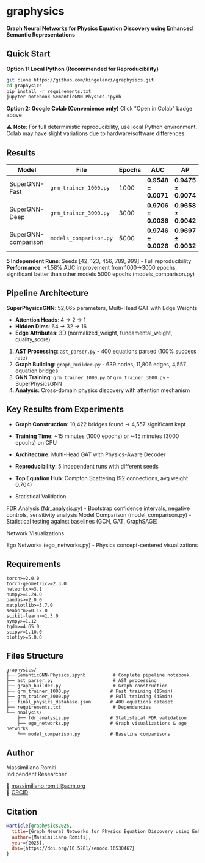 # graphysics

**Graph Neural Networks for Physics Equation Discovery using Enhanced Semantic Representations**

## Quick Start

**Option 1: Local Python (Recommended for Reproducibility)**
```bash
git clone https://github.com/kingelanci/graphysics.git
cd graphysics
pip install -r requirements.txt
jupyter notebook SemanticGNN-Physics.ipynb
```

**Option 2: Google Colab (Convenience only)**
Click "Open in Colab" badge above

⚠️ **Note**: For full deterministic reproducibility, use local Python environment. Colab may have slight variations due to hardware/software differences.

## Results

| Model | File | Epochs | AUC | AP |
|-------|------|--------|-----|-----|
| SuperGNN-Fast       | `grm_trainer_1000.py`  | 1000 | **0.9548 ± 0.0071** | **0.9475 ± 0.0074** |
| SuperGNN-Deep       | `grm_trainer_3000.py`  | 3000 | **0.9706 ± 0.0036** | **0.9658 ± 0.0042** |
| SuperGNN-comparison | `models_comparison.py` | 5000 | **0.9746 ± 0.0026** | **0.9697 ± 0.0032** |

**5 Independent Runs**: Seeds [42, 123, 456, 789, 999] - Full reproducibility  
**Performance**: +1.58% AUC improvement from 1000→3000 epochs, significant better than other models 5000 epochs (models_comparison.py)

## Pipeline Architecture
**SuperPhysicsGNN**: 52,065 parameters, Multi-Head GAT with Edge Weights
- **Attention Heads**: 4 → 2 → 1  
- **Hidden Dims**: 64 → 32 → 16
- **Edge Attributes**: 3D (normalized_weight, fundamental_weight, quality_score)

1. **AST Processing**: `ast_parser.py` - 400 equations parsed (100% success rate)
2. **Graph Building**: `graph_builder.py` - 639 nodes, 11,806 edges, 4,557 equation bridges  
3. **GNN Training**: `grm_trainer_1000.py` or `grm_trainer_3000.py` - SuperPhysicsGNN
4. **Analysis**: Cross-domain physics discovery with attention mechanism

## Key Results from Experiments
- **Graph Construction**: 10,422 bridges found → 4,557 significant kept
- **Training Time**: ~15 minutes (1000 epochs) or ~45 minutes (3000 epochs) on CPU
- **Architecture**: Multi-Head GAT with Physics-Aware Decoder
- **Reproducibility**: 5 independent runs with different seeds
- **Top Equation Hub**: Compton Scattering (92 connections, avg weight 0.704)

- Statistical Validation

FDR Analysis (fdr_analysis.py) - Bootstrap confidence intervals, negative controls, sensitivity analysis
Model Comparison (model_comparison.py) - Statistical testing against baselines (GCN, GAT, GraphSAGE)

Network Visualizations

Ego Networks (ego_networks.py) - Physics concept-centered visualizations

## Requirements

```
torch>=2.0.0
torch-geometric>=2.3.0  
networkx>=3.1
numpy>=1.24.0
pandas>=2.0.0
matplotlib>=3.7.0
seaborn>=0.12.0
scikit-learn>=1.3.0
sympy>=1.12
tqdm>=4.65.0
scipy>=1.10.0
plotly>=5.0.0
```

## Files Structure
```
graphysics/
├── SemanticGNN-Physics.ipynb          # Complete pipeline notebook
├── ast_parser.py                      # AST processing
├── graph_builder.py                   # Graph construction  
├── grm_trainer_1000.py               # Fast training (15min)
├── grm_trainer_3000.py               # Full training (45min)
├── final_physics_database.json       # 400 equations dataset
├── requirements.txt                   # Dependencies
└── analysis/
    ├── fdr_analysis.py               # Statistical FDR validation
    ├── ego_networks.py               # Graph visualizations & ego networks
    └── model_comparison.py           # Baseline comparisons
```

## Author
Massimiliano Romiti  
Indipendent Researcher
 
📧 massimiliano.romiti@acm.org  
🔗 [ORCID](https://orcid.org/0009-0004-7264-9703)

## Citation
```bibtex
@article{graphysics2025,
  title={Graph Neural Networks for Physics Equation Discovery using Enhanced Semantic Representations},
  author={Massimiliano Romiti},
  year={2025},
  doi={https://doi.org/10.5281/zenodo.16530467}
}
```
